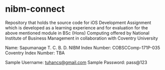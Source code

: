 # nibm-connect
Repository that holds the source code for iOS Development Assignment which is developed as a learning experience and for evaluation for the above mentioned module in BSc (Hons) Computing offered by National Institute of Business Management in collaboration with Coventry University 

Name: Sapumanage T. C. B. D. 
NIBM Index Number: COBSCComp-171P-035
Coventry Index Number: TBA

Sample Username: tuhancs@gmail.com
Sample Password: pass@123
